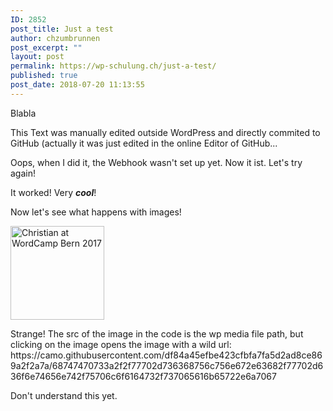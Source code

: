 ```yaml
---
ID: 2852
post_title: Just a test
author: chzumbrunnen
post_excerpt: ""
layout: post
permalink: https://wp-schulung.ch/just-a-test/
published: true
post_date: 2018-07-20 11:13:55
---
```

<!-- wp:paragraph -->
<p>Blabla</p>
<!-- /wp:paragraph -->

<!-- wp:paragraph -->
<p>This Text was manually edited outside WordPress and directly commited to GitHub (actually it was just edited in the online Editor of GitHub...</p>
<!-- /wp:paragraph -->

<!-- wp:paragraph -->
<p>Oops, when I did it, the Webhook wasn't set up yet. Now it ist. Let's try again!</p>
<!-- /wp:paragraph -->

<!-- wp:paragraph -->
<p>It worked! Very <strong><em>cool</em></strong>!</p>
<!-- /wp:paragraph -->

<!-- wp:paragraph -->
<p>Now let's see what happens with images!</p>
<!-- /wp:paragraph -->

<!-- wp:paragraph -->
<p><img class="wp-image-2859" style="width:150px" src="https://wp-schulung.ch/wp-content/uploads/speaker.jpg" alt="Christian at WordCamp Bern 2017" /></p>
<!-- /wp:paragraph -->

<!-- wp:paragraph -->
<p>Strange! The src of the image in the code is the wp media file path, but clicking on the image opens the image with a wild url: https://camo.githubusercontent.com/df84a45efbe423cfbfa7fa5d2ad8ce869a2f2a7a/68747470733a2f2f77702d736368756c756e672e63682f77702d636f6e74656e742f75706c6f6164732f737065616b65722e6a7067</p>
<!-- /wp:paragraph -->

<!-- wp:paragraph -->
<p>Don't understand this yet.</p>
<!-- /wp:paragraph -->
